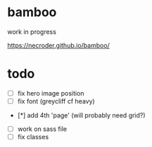 # bamboo

work in progress

https://necroder.github.io/bamboo/

# todo

- [ ] fix hero image position
- [ ] fix font (greycliff cf heavy)
- [*] add 4th 'page' (will probably need grid?)
- [ ] work on sass file
- [ ] fix classes
